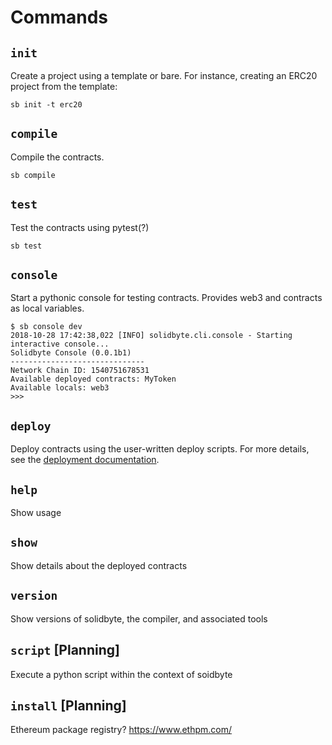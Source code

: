 # Commands 

## `init`

Create a project using a template or bare.  For instance, creating an ERC20 
project from the template: 

    sb init -t erc20

## `compile`

Compile the contracts.

    sb compile

## `test`

Test the contracts using pytest(?)

    sb test

## `console` 

Start a pythonic console for testing contracts.  Provides web3 and contracts as local variables.

    $ sb console dev
    2018-10-28 17:42:38,022 [INFO] solidbyte.cli.console - Starting interactive console...
    Solidbyte Console (0.0.1b1)
    ------------------------------
    Network Chain ID: 1540751678531
    Available deployed contracts: MyToken
    Available locals: web3
    >>>

## `deploy`

Deploy contracts using the user-written deploy scripts.  For more details, see
the [deployment documentation](deployment.md).

## `help`

Show usage

## `show`

Show details about the deployed contracts

## `version`

Show versions of solidbyte, the compiler, and associated tools

## `script` [Planning]

Execute a python script within the context of soidbyte

## `install` [Planning]

Ethereum package registry? https://www.ethpm.com/